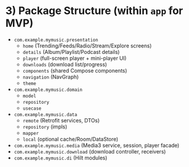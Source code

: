 # 3) Package Structure (within `app` for MVP)
- `com.example.mymusic.presentation`
  - `home` (Trending/Feeds/Radio/Stream/Explore screens)
  - `details` (Album/Playlist/Podcast details)
  - `player` (full-screen player + mini-player UI)
  - `downloads` (download list/progress)
  - `components` (shared Compose components)
  - `navigation` (NavGraph)
  - `theme`
- `com.example.mymusic.domain`
  - `model`
  - `repository`
  - `usecase`
- `com.example.mymusic.data`
  - `remote` (Retrofit services, DTOs)
  - `repository` (impls)
  - `mapper`
  - `local` (optional cache/Room/DataStore)
- `com.example.mymusic.media` (Media3 service, session, player facade)
- `com.example.mymusic.download` (download controller, receivers)
- `com.example.mymusic.di` (Hilt modules)
